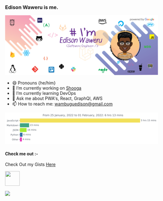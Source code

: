 ### Edison Waweru is me. 
![poster](https://raw.githubusercontent.com/wambuguedison/wambuguedison/master/devedd_poster_v2.png)

<!--
**wambuguedison/wambuguedison** is a ✨ _special_ ✨ repository because its `README.md` (this file) appears on your GitHub profile.

Here are some ideas to get you started:

- 🔭 I’m currently working on https://shooga.me
- 🌱 I’m currently learning DevOps
- 👯 I’m looking to collaborate on ...
- 🤔 I’m looking for help with ...
- 💬 Ask me about PWA's, React, GraphQl, NodeJS, AWS
- 📫 How to reach me: wambuguedison@gmail.com
-: ...
- ⚡ Fun fact: ...
-->
- 😄 Pronouns {he/him}
- 🔭 I’m currently working on <a href="https://shooga.me">Shooga</a>
- 🌱 I’m currently learning DevOps
- 💬 Ask me about PWA's, React, GraphQl, AWS
- 📫 How to reach me: wambuguedison@gmail.com

<!-- <img src="https://github.com/<username>/<repository-name>/blob/<branch-name>/images/stat.svg" alt="Alternative Text"/> -->
<img src="https://github.com/wambuguedison/wambuguedison/blob/main/images/stat.svg" alt="Avinal WakaTime Activity"/>


 #### Check me out :-
 
 Check Out my Gists <a href="https://gist.github.com/wambuguedison">Here</a>
 
 <a href="https://dev.to/wambuguedison"><img src="https://d2fltix0v2e0sb.cloudfront.net/dev-badge.svg" height="48" width="48" ></a>  
 
 <a href="https://www.codewars.com/wambuguedison"><img src="https://www.codewars.com/users/wambuguedison/badges/large"></a>
 

 
